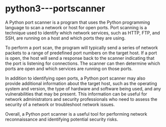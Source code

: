 # python3---portscanner

A Python port scanner is a program that uses the Python programming language to scan a network or host for open ports. Port scanning is a technique used to identify which network services, such as HTTP, FTP, and SSH, are running on a host and which ports they are using.  

To perform a port scan, the program will typically send a series of network packets to a range of predefined port numbers on the target host. If a port is open, the host will send a response back to the scanner indicating that the port is listening for connections. The scanner can then determine which ports are open and which services are running on those ports.  

In addition to identifying open ports, a Python port scanner may also provide additional information about the target host, such as the operating system and version, the type of hardware and software being used, and any vulnerabilities that may be present. This information can be useful for network administrators and security professionals who need to assess the security of a network or troubleshoot network issues.  

Overall, a Python port scanner is a useful tool for performing network reconnaissance and identifying potential security risks.
